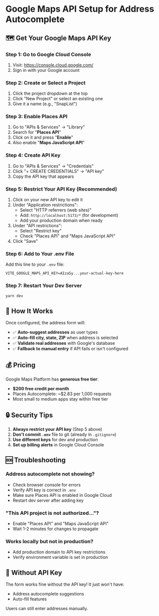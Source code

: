 # Google Maps API Setup for Address Autocomplete

## 🗺️ Get Your Google Maps API Key

### Step 1: Go to Google Cloud Console
1. Visit: https://console.cloud.google.com/
2. Sign in with your Google account

### Step 2: Create or Select a Project
1. Click the project dropdown at the top
2. Click "New Project" or select an existing one
3. Give it a name (e.g., "SnapList")

### Step 3: Enable Places API
1. Go to "APIs & Services" → "Library"
2. Search for "**Places API**"
3. Click on it and press "**Enable**"
4. Also enable "**Maps JavaScript API**"

### Step 4: Create API Key
1. Go to "APIs & Services" → "Credentials"
2. Click "+ CREATE CREDENTIALS" → "API key"
3. Copy the API key that appears

### Step 5: Restrict Your API Key (Recommended)
1. Click on your new API key to edit it
2. Under "Application restrictions":
   - Select "HTTP referrers (web sites)"
   - Add: `http://localhost:5173/*` (for development)
   - Add your production domain when ready
3. Under "API restrictions":
   - Select "Restrict key"
   - Check "Places API" and "Maps JavaScript API"
4. Click "Save"

### Step 6: Add to Your .env File
Add this line to your `.env` file:

```env
VITE_GOOGLE_MAPS_API_KEY=AIzaSy...your-actual-key-here
```

### Step 7: Restart Your Dev Server
```bash
yarn dev
```

## 🎯 How It Works

Once configured, the address form will:
- ✅ **Auto-suggest addresses** as user types
- ✅ **Auto-fill city, state, ZIP** when address is selected
- ✅ **Validate real addresses** with Google's database
- ✅ **Fallback to manual entry** if API fails or isn't configured

## 💰 Pricing

Google Maps Platform has **generous free tier**:
- **$200 free credit per month**
- Places Autocomplete: ~$2.83 per 1,000 requests
- Most small to medium apps stay within free tier

## 🔒 Security Tips

1. **Always restrict your API key** (Step 5 above)
2. **Don't commit `.env`** file to git (already in `.gitignore`)
3. **Use different keys** for dev and production
4. **Set up billing alerts** in Google Cloud Console

## 🆘 Troubleshooting

### Address autocomplete not showing?
- Check browser console for errors
- Verify API key is correct in `.env`
- Make sure Places API is enabled in Google Cloud
- Restart dev server after adding key

### "This API project is not authorized..."?
- Enable "Places API" and "Maps JavaScript API"
- Wait 1-2 minutes for changes to propagate

### Works locally but not in production?
- Add production domain to API key restrictions
- Verify environment variable is set in production

## 📝 Without API Key

The form works fine without the API key! It just won't have:
- Address autocomplete suggestions
- Auto-fill features

Users can still enter addresses manually.


